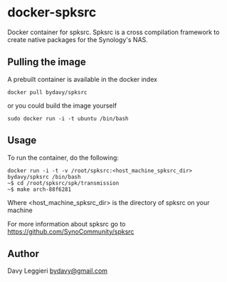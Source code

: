 docker-spksrc
=============

Docker container for spksrc.
Spksrc is a cross compilation framework to create native packages for the Synology's NAS.

## Pulling the image

A prebuilt container is available in the docker index
```
docker pull bydavy/spksrc
```

or you could build the image yourself
```
sudo docker run -i -t ubuntu /bin/bash
```

## Usage

To run the container, do the following:
```
docker run -i -t -v /root/spksrc:<host_machine_spksrc_dir> bydavy/spksrc /bin/bash
~$ cd /root/spksrc/spk/transmission
~$ make arch-88f6281
```
Where \<host_machine_spksrc_dir\> is the directory of spksrc on your machine

For more information about spksrc go to https://github.com/SynoCommunity/spksrc

## Author
Davy Leggieri <bydavy@gmail.com>
